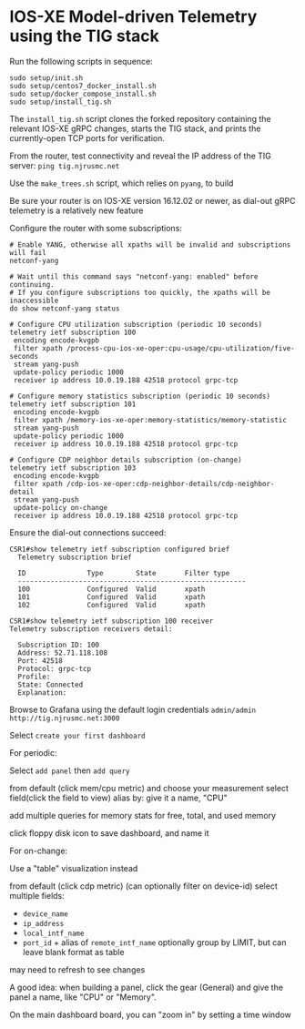 # IOS-XE Model-driven Telemetry using the TIG stack

Run the following scripts in sequence:
```
sudo setup/init.sh
sudo setup/centos7_docker_install.sh
sudo setup/docker_compose_install.sh
sudo setup/install_tig.sh
```

The `install_tig.sh` script clones the forked repository containing
the relevant IOS-XE gRPC changes, starts the TIG stack, and prints
the currently-open TCP ports for verification.

From the router, test connectivity and reveal
the IP address of the TIG server: `ping tig.njrusmc.net`

Use the `make_trees.sh` script, which relies on `pyang`, to build

Be sure your router is on IOS-XE version 16.12.02 or newer, as dial-out
gRPC telemetry is a relatively new feature

Configure the router with some subscriptions:
```
# Enable YANG, otherwise all xpaths will be invalid and subscriptions will fail
netconf-yang

# Wait until this command says "netconf-yang: enabled" before continuing.
# If you configure subscriptions too quickly, the xpaths will be inaccessible
do show netconf-yang status

# Configure CPU utilization subscription (periodic 10 seconds)
telemetry ietf subscription 100
 encoding encode-kvgpb
 filter xpath /process-cpu-ios-xe-oper:cpu-usage/cpu-utilization/five-seconds
 stream yang-push
 update-policy periodic 1000
 receiver ip address 10.0.19.188 42518 protocol grpc-tcp

# Configure memory statistics subscription (periodic 10 seconds)
telemetry ietf subscription 101
 encoding encode-kvgpb
 filter xpath /memory-ios-xe-oper:memory-statistics/memory-statistic
 stream yang-push
 update-policy periodic 1000
 receiver ip address 10.0.19.188 42518 protocol grpc-tcp

# Configure CDP neighbor details subscription (on-change)
telemetry ietf subscription 103
 encoding encode-kvgpb
 filter xpath /cdp-ios-xe-oper:cdp-neighbor-details/cdp-neighbor-detail
 stream yang-push
 update-policy on-change
 receiver ip address 10.0.19.188 42518 protocol grpc-tcp
```

Ensure the dial-out connections succeed:
```
CSR1#show telemetry ietf subscription configured brief
  Telemetry subscription brief

  ID               Type        State       Filter type
  --------------------------------------------------------
  100              Configured  Valid       xpath
  101              Configured  Valid       xpath
  102              Configured  Valid       xpath

CSR1#show telemetry ietf subscription 100 receiver 
Telemetry subscription receivers detail:

  Subscription ID: 100
  Address: 52.71.118.108
  Port: 42518
  Protocol: grpc-tcp
  Profile: 
  State: Connected
  Explanation:
```

Browse to Grafana using the default login credentials `admin/admin`
`http://tig.njrusmc.net:3000`

Select `create your first dashboard`

For periodic:

Select `add panel` then `add query`

from default (click mem/cpu metric) and choose your measurement
select field(click the field to view)
alias by: give it a name, "CPU"

add multiple queries for memory stats for free, total, and used memory

click floppy disk icon to save dashboard, and name it


For on-change:

Use a "table" visualization instead

from default (click cdp metric) (can optionally filter on device-id)
select multiple fields:
  * `device_name`
  * `ip_address`
  * `local_intf_name`
  * `port_id` + alias of `remote_intf_name`
optionally group by LIMIT, but can leave blank
format as table

may need to refresh to see changes


A good idea: when building a panel, click the gear (General) and give the
panel a name, like "CPU" or "Memory".

On the main dashboard board, you can "zoom in" by setting a time window
